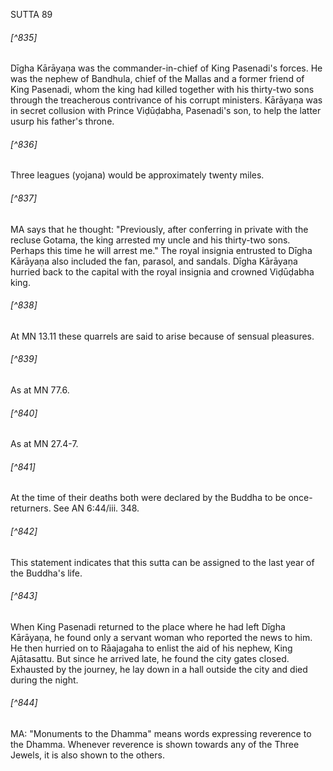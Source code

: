 SUTTA 89

###### [^835]
Dīgha Kārāyaṇa was the commander-in-chief of King Pasenadi's forces. He was the nephew of Bandhula, chief of the Mallas and a former friend of King Pasenadi, whom the king had killed together with his thirty-two sons through the treacherous contrivance of his corrupt ministers. Kārāyaṇa was in secret collusion with Prince Viḍūḍabha, Pasenadi's son, to help the latter usurp his father's throne.

###### [^836]
Three leagues (yojana) would be approximately twenty miles.

###### [^837]
MA says that he thought: "Previously, after conferring in private with the recluse Gotama, the king arrested my uncle and his thirty-two sons. Perhaps this time he will arrest me." The royal insignia entrusted to Dīgha
Kārāyaṇa also included the fan, parasol, and sandals. Dīgha Kārāyaṇa hurried back to the capital with the royal insignia and crowned Viḍūḍabha king.

###### [^838]
At MN 13.11 these quarrels are said to arise because of sensual pleasures.

###### [^839]
As at MN 77.6.

###### [^840]
As at MN 27.4-7.

###### [^841]
At the time of their deaths both were declared by the Buddha to be once-returners. See AN 6:44/iii. 348.

###### [^842]
This statement indicates that this sutta can be assigned to the last year of the Buddha's life.

###### [^843]
When King Pasenadi returned to the place where he had left Dīgha Kārāyaṇa, he found only a servant woman who reported the news to him. He then hurried on to Rāajagaha to enlist the aid of his nephew, King Ajātasattu. But since he arrived late, he found the city gates closed. Exhausted by the journey, he lay down in a hall outside the city and died during the night.

###### [^844]
MA: "Monuments to the Dhamma" means words expressing reverence to the Dhamma. Whenever reverence is shown towards any of the Three Jewels, it is also shown to the others.

